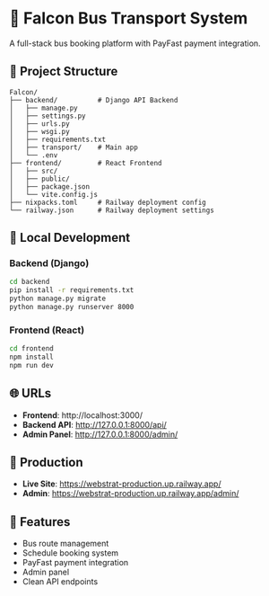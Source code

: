 # 🚌 Falcon Bus Transport System

A full-stack bus booking platform with PayFast payment integration.

## 📁 Project Structure

```
Falcon/
├── backend/          # Django API Backend
│   ├── manage.py
│   ├── settings.py
│   ├── urls.py
│   ├── wsgi.py
│   ├── requirements.txt
│   ├── transport/    # Main app
│   └── .env
├── frontend/         # React Frontend
│   ├── src/
│   ├── public/
│   ├── package.json
│   └── vite.config.js
├── nixpacks.toml     # Railway deployment config
└── railway.json      # Railway deployment settings
```

## 🚀 Local Development

### Backend (Django)
```bash
cd backend
pip install -r requirements.txt
python manage.py migrate
python manage.py runserver 8000
```

### Frontend (React)
```bash
cd frontend
npm install
npm run dev
```

## 🌐 URLs
- **Frontend**: http://localhost:3000/
- **Backend API**: http://127.0.0.1:8000/api/
- **Admin Panel**: http://127.0.0.1:8000/admin/

## 🚀 Production
- **Live Site**: https://webstrat-production.up.railway.app/
- **Admin**: https://webstrat-production.up.railway.app/admin/

## 🔧 Features
- Bus route management
- Schedule booking system
- PayFast payment integration
- Admin panel
- Clean API endpoints
